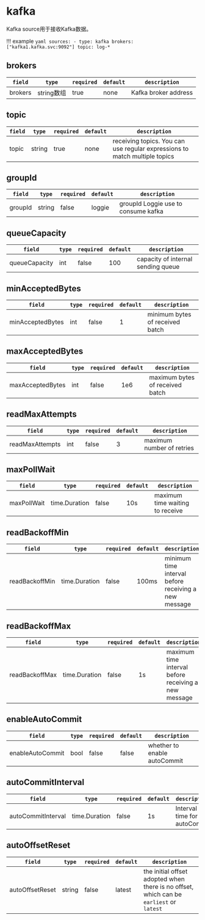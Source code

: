 # kafka

Kafka source用于接收Kafka数据。

!!! example
    ```yaml
    sources:
    - type: kafka
      brokers: ["kafka1.kafka.svc:9092"]
      topic: log-*
    ```

## brokers

|    `field`   |    `type`    |  `required`  |  `default`  |  `description`  |
| ---------- | ----------- | ----------- | --------- | -------- |
| brokers | string数组  |    true      |    none | Kafka broker address |


## topic

|    `field`   |    `type`    |  `required`  |  `default`  |  `description`  |
| ---------- | ----------- | ----------- | --------- | -------- |
| topic | string  |    true      |    none  | 	receiving topics. You can use regular expressions to match multiple topics |


## groupId

|    `field`   |    `type`    |  `required`  |  `default`  |  `description`  |
| ---------- | ----------- | ----------- | --------- | -------- |
| groupId | string  |    false      |    loggie  | groupId Loggie use to consume kafka  |

## queueCapacity

|    `field`   |    `type`    |  `required`  |  `default`  |  `description`  |
| ---------- | ----------- | ----------- | --------- | -------- |
| queueCapacity | int  |    false      |    100  | capacity of internal sending queue |

## minAcceptedBytes

|    `field`   |    `type`    |  `required`  |  `default`  |  `description`  |
| ---------- | ----------- | ----------- | --------- | -------- |
| minAcceptedBytes | int  |    false      |    1  | minimum bytes of received batch  |

## maxAcceptedBytes

|    `field`   |    `type`    |  `required`  |  `default`  |  `description`  |
| ---------- | ----------- | ----------- | --------- | -------- |
| maxAcceptedBytes | int  |    false      |    1e6  | maximum bytes of received batch |

## readMaxAttempts

|    `field`   |    `type`    |  `required`  |  `default`  |  `description`  |
| ---------- | ----------- | ----------- | --------- | -------- |
| readMaxAttempts | int  |    false      |    3  | maximum number of retries |

## maxPollWait

|    `field`   |    `type`    |  `required`  |  `default`  |  `description`  |
| ---------- | ----------- | ----------- | --------- | -------- |
| maxPollWait | time.Duration  |    false      |    10s  | maximum time waiting to receive |

## readBackoffMin

|    `field`   |    `type`    |  `required`  |  `default`  |  `description`  |
| ---------- | ----------- | ----------- | --------- | -------- |
| readBackoffMin | time.Duration  |    false      |    100ms  | minimum time interval before receiving a new message |

## readBackoffMax

|    `field`   |    `type`    |  `required`  |  `default`  |  `description`  |
| ---------- | ----------- | ----------- | --------- | -------- |
| readBackoffMax | time.Duration  |    false      |    1s  | maximum time interval before receiving a new message |

## enableAutoCommit

|    `field`   |    `type`    |  `required`  |  `default`  |  `description`  |
| ---------- | ----------- | ----------- | --------- | -------- |
| enableAutoCommit | bool  |    false      |    false  | 	whether to enable autoCommit |

## autoCommitInterval

|    `field`   |    `type`    |  `required`  |  `default`  |  `description`  |
| ---------- | ----------- | ----------- | --------- | -------- |
| autoCommitInterval | time.Duration    |    false    |  1s   | Interval time for autoCommit |


## autoOffsetReset

|    `field`   |    `type`    |  `required`  |  `default`  |  `description`  |
| ---------- | ----------- | ----------- | --------- | -------- |
| autoOffsetReset | string    |    false    | latest  | the initial offset adopted when there is no offset, which can be `earliest` or `latest` |